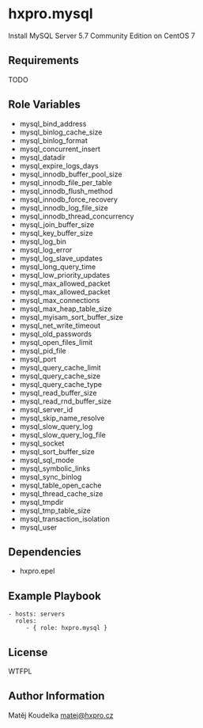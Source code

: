 hxpro.mysql
===========

Install MySQL Server 5.7 Community Edition on CentOS 7

Requirements
------------

TODO

Role Variables
--------------
  - mysql_bind_address
  - mysql_binlog_cache_size
  - mysql_binlog_format
  - mysql_concurrent_insert
  - mysql_datadir
  - mysql_expire_logs_days
  - mysql_innodb_buffer_pool_size
  - mysql_innodb_file_per_table
  - mysql_innodb_flush_method
  - mysql_innodb_force_recovery
  - mysql_innodb_log_file_size
  - mysql_innodb_thread_concurrency
  - mysql_join_buffer_size
  - mysql_key_buffer_size
  - mysql_log_bin
  - mysql_log_error
  - mysql_log_slave_updates
  - mysql_long_query_time
  - mysql_low_priority_updates
  - mysql_max_allowed_packet
  - mysql_max_allowed_packet
  - mysql_max_connections
  - mysql_max_heap_table_size
  - mysql_myisam_sort_buffer_size
  - mysql_net_write_timeout
  - mysql_old_passwords
  - mysql_open_files_limit
  - mysql_pid_file
  - mysql_port
  - mysql_query_cache_limit
  - mysql_query_cache_size
  - mysql_query_cache_type
  - mysql_read_buffer_size
  - mysql_read_rnd_buffer_size
  - mysql_server_id
  - mysql_skip_name_resolve
  - mysql_slow_query_log
  - mysql_slow_query_log_file
  - mysql_socket
  - mysql_sort_buffer_size
  - mysql_sql_mode
  - mysql_symbolic_links
  - mysql_sync_binlog
  - mysql_table_open_cache
  - mysql_thread_cache_size
  - mysql_tmpdir
  - mysql_tmp_table_size
  - mysql_transaction_isolation
  - mysql_user

Dependencies
------------

 - hxpro.epel

Example Playbook
----------------

    - hosts: servers
      roles:
         - { role: hxpro.mysql }

License
-------

WTFPL

Author Information
------------------

Matěj Koudelka <matej@hxpro.cz>
